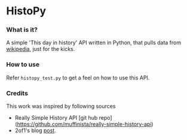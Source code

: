 HistoPy
=======

### What is it?


A simple 'This day in history' API written in Python, that pulls data from [wikipedia](http://en.wikipedia.org/wiki/Current_events), just for the kicks.

### How to use

Refer `histopy_test.py` to get a feel on how to use this API.

### Credits

This work was inspired by following sources
* Really Simple History API [git hub repo] (https://github.com/muffinista/really-simple-history-api)
* 2of1's blog [post](http://blog.2of1.org/2010/11/14/pulling-on-this-day-in-history-data-from-wikipedia/).


